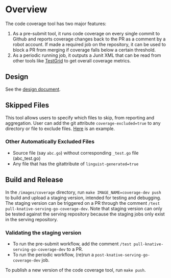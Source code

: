 # Overview

The code coverage tool has two major features:

1. As a pre-submit tool, it runs code coverage on every single commit to Github
   and reports coverage changes back to the PR as a comment by a robot account.
   If made a required job on the repository, it can be used to block a PR from
   merging if coverage falls below a certain threshold.
1. As a periodic running job, it outputs a Junit XML that can be read from other
   tools like [TestGrid](http://testgrid.knative.dev/serving#coverage) to get
   overall coverage metrics.

## Design

See the [design document](design.md).

## Skipped Files

This tool allows users to specify which files to skip, from reporting and aggregation.
User can add the git attribute `coverage-excluded=true` to any directory or file to exclude files.
[Here](https://github.com/knative/serving/blob/master/.gitattributes) is an example.

### Other Automatically Excluded Files
- Source file (say `abc.go`) without corresponding `_test.go` file (abc_test.go)
- Any file that has the gitattribute of `linguist-generated=true`

## Build and Release

In the `/images/coverage` directory, run `make IMAGE_NAME=coverage-dev push` to
build and upload a staging version, intended for testing and debugging. The
staging version can be triggered on a PR through the comment
`/test pull-knative-serving-go-coverage-dev`. Note that staging version can only
be tested against the serving repository because the staging jobs only exist in
the serving repository.

### Validating the staging version

- To run the pre-submit workflow, add the comment
  `/test pull-knative-serving-go-coverage-dev` to a PR.
- To run the periodic workflow, (re)run a `post-knative-serving-go-coverage-dev`
  job.

To publish a new version of the code coverage tool, run `make push`.
